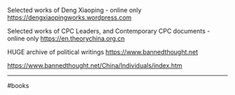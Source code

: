 Selected works of Deng Xiaoping - online only
https://dengxiaopingworks.wordpress.com

Selected works of CPC Leaders, and Contemporary CPC documents - online only
https://en.theorychina.org.cn

HUGE archive of political writings
https://www.bannedthought.net

https://www.bannedthought.net/China/Individuals/index.htm



___
#books 
